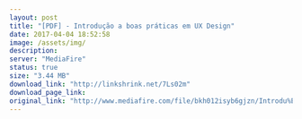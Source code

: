 ```yaml
---
layout: post
title: "[PDF] - Introdução a boas práticas em UX Design"
date: 2017-04-04 18:52:58
image: /assets/img/
description:
server: "MediaFire"
status: true
size: "3.44 MB"
download_link: "http://linkshrink.net/7Ls02m"
download_page_link:
original_link: "http://www.mediafire.com/file/bkh012isyb6gjzn/Introdu%E2%94%9C%D0%B7%E2%94%9C%D0%B3o_a_boas_pr%E2%94%9C%D0%B1ticas_em_UX_Design.pdf"
---
```


